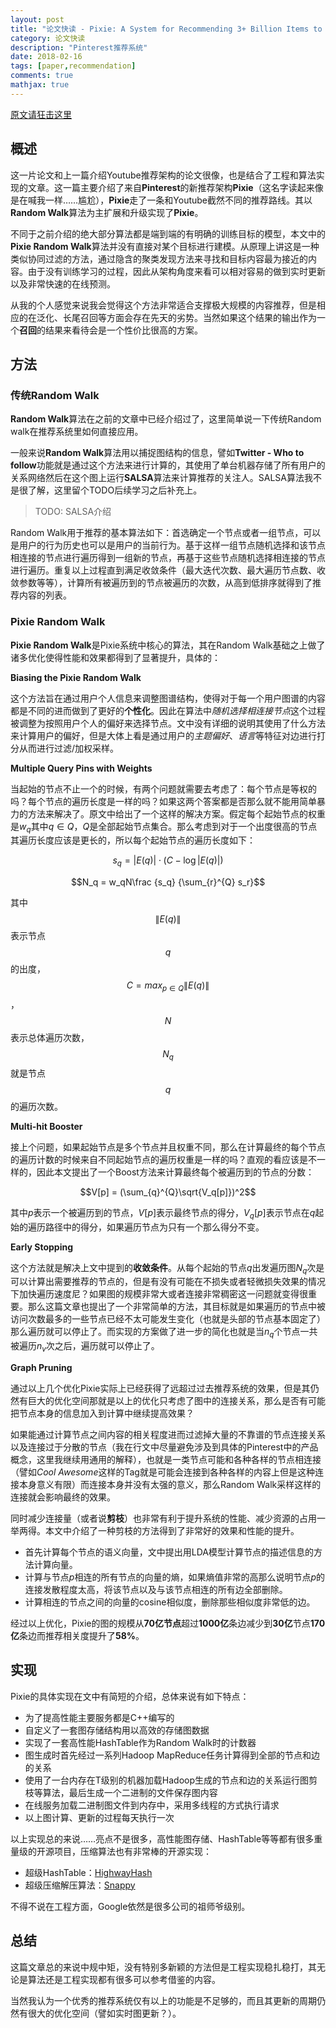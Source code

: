 ```yaml
---
layout: post
title: "论文快读 - Pixie: A System for Recommending 3+ Billion Items to 200+ Million Users in Real-Time"
category: 论文快读
description: "Pinterest推荐系统"
date: 2018-02-16
tags: [paper,recommendation]
comments: true
mathjax: true
---
```


[原文请狂击这里](https://arxiv.org/pdf/1711.07601.pdf)

## 概述

这一片论文和上一篇介绍Youtube推荐架构的论文很像，也是结合了工程和算法实现的文章。这一篇主要介绍了来自**Pinterest**的新推荐架构**Pixie**（这名字读起来像是在喊我一样……尴尬），**Pixie**走了一条和Youtube截然不同的推荐路线。其以**Random Walk**算法为主扩展和升级实现了**Pixie**。

不同于之前介绍的绝大部分算法都是端到端的有明确的训练目标的模型，本文中的**Pixie Random Walk**算法并没有直接对某个目标进行建模。从原理上讲这是一种类似协同过滤的方法，通过隐含的聚类发现方法来寻找和目标内容最为接近的内容。由于没有训练学习的过程，因此从架构角度来看可以相对容易的做到实时更新以及非常快速的在线预测。

从我的个人感觉来说我会觉得这个方法非常适合支撑极大规模的内容推荐，但是相应的在泛化、长尾召回等方面会存在先天的劣势。当然如果这个结果的输出作为一个**召回**的结果来看待会是一个性价比很高的方案。

## 方法

### 传统Random Walk

**Random Walk**算法在之前的文章中已经介绍过了，这里简单说一下传统Random walk在推荐系统里如何直接应用。

一般来说**Random Walk**算法用以捕捉图结构的信息，譬如**Twitter - Who to follow**功能就是通过这个方法来进行计算的，其使用了单台机器存储了所有用户的关系网络然后在这个图上运行**SALSA**算法来计算推荐的关注人。SALSA算法我不是很了解，这里留个TODO后续学习之后补充上。

> TODO: SALSA介绍

Random Walk用于推荐的基本算法如下：首选确定一个节点或者一组节点，可以是用户的行为历史也可以是用户的当前行为。基于这样一组节点随机选择和该节点相连接的节点进行遍历得到一组新的节点，再基于这些节点随机选择相连接的节点进行遍历。重复以上过程直到满足收敛条件（最大迭代次数、最大遍历节点数、收敛参数等等），计算所有被遍历到的节点被遍历的次数，从高到低排序就得到了推荐内容的列表。

### Pixie Random Walk

**Pixie Random Walk**是Pixie系统中核心的算法，其在Random Walk基础之上做了诸多优化使得性能和效果都得到了显著提升，具体的：

**Biasing the Pixie Random Walk**

这个方法旨在通过用户个人信息来调整图谱结构，使得对于每一个用户图谱的内容都是不同的进而做到了更好的**个性化**。因此在算法中*随机选择相连接节点*这个过程被调整为按照用户个人的偏好来选择节点。文中没有详细的说明其使用了什么方法来计算用户的偏好，但是大体上看是通过用户的*主题偏好*、*语言*等特征对边进行打分从而进行过滤/加权采样。

**Multiple Query Pins with Weights**

当起始的节点不止一个的时候，有两个问题就需要去考虑了：每个节点是等权的吗？每个节点的遍历长度是一样的吗？如果这两个答案都是否那么就不能用简单暴力的方法来解决了。原文中给出了一个这样的解决方案。假定每个起始节点的权重是$w_q$其中$q \in Q$，$Q$是全部起始节点集合。那么考虑到对于一个出度很高的节点其遍历长度应该是更长的，所以每个起始节点的遍历长度如下：

$$s_q = |E(q)| \cdot (C - \log |E(q)|)$$

$$N_q = w_qN\frac {s_q} {\sum_{r}^{Q} s_r}$$

其中$$\|E(q)\|$$表示节点$$q$$的出度，$$C = max_{p \in Q}\|E(q)\|$$，$$N$$表示总体遍历次数，$$N_q$$就是节点$$q$$的遍历次数。

**Multi-hit Booster**

接上个问题，如果起始节点是多个节点并且权重不同，那么在计算最终的每个节点的遍历计数的时候来自不同起始节点的遍历权重是一样的吗？直观的看应该是不一样的，因此本文提出了一个Boost方法来计算最终每个被遍历到的节点的分数：

$$V[p] = (\sum_{q}^{Q}\sqrt{V_q[p]})^2$$

其中$p$表示一个被遍历到的节点，$V[p]$表示最终节点的得分，$V_q[p]$表示节点在$q$起始的遍历路径中的得分，如果遍历节点为只有一个那么得分不变。

**Early Stopping**

这个方法就是解决上文中提到的**收敛条件**。从每个起始的节点$q$出发遍历图$N_q$次是可以计算出需要推荐的节点的，但是有没有可能在不损失或者轻微损失效果的情况下加快遍历速度尼？如果图的规模非常大或者连接非常稠密这一问题就变得很重要。那么这篇文章也提出了一个非常简单的方法，其目标就是如果遍历的节点中被访问次数最多的一些节点已经不太可能发生变化（也就是头部的节点基本固定了）那么遍历就可以停止了。而实现的方案做了进一步的简化也就是当$n_q$个节点一共被遍历$n_v$次之后，遍历就可以停止了。

**Graph Pruning**

通过以上几个优化Pixie实际上已经获得了远超过过去推荐系统的效果，但是其仍然有巨大的优化空间那就是以上的优化只考虑了图中的连接关系，那么是否有可能把节点本身的信息加入到计算中继续提高效果？

如果能通过计算节点之间内容的相关程度进而过滤掉大量的不靠谱的节点连接关系以及连接过于分散的节点（我在行文中尽量避免涉及到具体的Pinterest中的产品概念，这里我继续用通用的解释），也就是一类节点可能和各种各样的节点相连接（譬如*Cool* *Awesome*这样的Tag就是可能会连接到各种各样的内容上但是这种连接本身意义有限）而连接本身并没有太强的意义，那么Random Walk采样这样的连接就会影响最终的效果。

同时减少连接量（或者说**剪枝**）也非常有利于提升系统的性能、减少资源的占用一举两得。本文中介绍了一种剪枝的方法得到了非常好的效果和性能的提升。

* 首先计算每个节点的语义向量，文中提出用LDA模型计算节点的描述信息的方法计算向量。
* 计算与节点$p$相连的所有节点的向量的熵，如果熵值非常的高那么说明节点$p$的连接发散程度太高，将该节点以及与该节点相连的所有边全部删除。
* 计算相连的节点之间的向量的cosine相似度，删除那些相似度非常低的边。

经过以上优化，Pixie的图的规模从**70亿节点**超过**1000亿**条边减少到**30亿**节点**170亿**条边而推荐相关度提升了**58%**。

## 实现

Pixie的具体实现在文中有简短的介绍，总体来说有如下特点：

* 为了提高性能主要服务都是C++编写的
* 自定义了一套图存储结构用以高效的存储图数据
* 实现了一套高性能HashTable作为Random Walk时的计数器
* 图生成时首先经过一系列Hadoop MapReduce任务计算得到全部的节点和边的关系
* 使用了一台内存在T级别的机器加载Hadoop生成的节点和边的关系运行图剪枝等算法，最后生成一个二进制的文件保存图内容
* 在线服务加载二进制图文件到内存中，采用多线程的方式执行请求
* 以上图计算、更新的过程每天执行一次

以上实现总的来说……亮点不是很多，高性能图存储、HashTable等等都有很多重量级的开源项目，压缩算法也有非常棒的开源实现：

* 超级HashTable：[HighwayHash](https://github.com/google/highwayhash)
* 超级压缩解压算法：[Snappy](https://github.com/google/snappy)

不得不说在工程方面，Google依然是很多公司的祖师爷级别。

## 总结

这篇文章总的来说中规中矩，没有特别多新颖的方法但是工程实现稳扎稳打，其无论是算法还是工程实现都有很多可以参考借鉴的内容。

当然我认为一个优秀的推荐系统仅有以上的功能是不足够的，而且其更新的周期仍然有很大的优化空间（譬如实时图更新？）。
